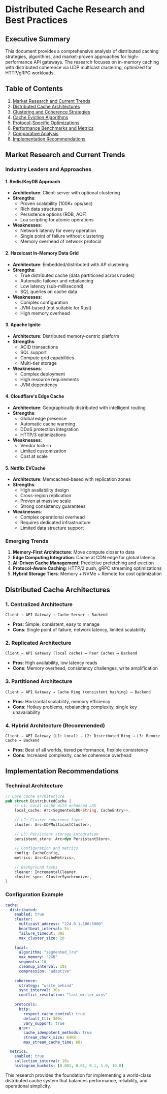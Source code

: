 # Distributed Cache Research and Best Practices

## Executive Summary

This document provides a comprehensive analysis of distributed caching strategies, algorithms, and market-proven approaches for high-performance API gateways. The research focuses on in-memory caching with distributed coherence via UDP multicast clustering, optimized for HTTP/gRPC workloads.

## Table of Contents

1. [Market Research and Current Trends](#market-research-and-current-trends)
2. [Distributed Cache Architectures](#distributed-cache-architectures)
3. [Clustering and Coherence Strategies](#clustering-and-coherence-strategies)
4. [Cache Eviction Algorithms](#cache-eviction-algorithms)
5. [Protocol-Specific Optimizations](#protocol-specific-optimizations)
6. [Performance Benchmarks and Metrics](#performance-benchmarks-and-metrics)
7. [Comparative Analysis](#comparative-analysis)
8. [Implementation Recommendations](#implementation-recommendations)

## Market Research and Current Trends

### Industry Leaders and Approaches

#### 1. **Redis/KeyDB Approach**
- **Architecture**: Client-server with optional clustering
- **Strengths**: 
  - Proven scalability (100K+ ops/sec)
  - Rich data structures
  - Persistence options (RDB, AOF)
  - Lua scripting for atomic operations
- **Weaknesses**: 
  - Network latency for every operation
  - Single point of failure without clustering
  - Memory overhead of network protocol

#### 2. **Hazelcast In-Memory Data Grid**
- **Architecture**: Embedded/distributed with AP clustering
- **Strengths**:
  - True distributed cache (data partitioned across nodes)
  - Automatic failover and rebalancing
  - Low latency (sub-millisecond)
  - SQL queries on cache data
- **Weaknesses**:
  - Complex configuration
  - JVM-based (not suitable for Rust)
  - High memory overhead

#### 3. **Apache Ignite**
- **Architecture**: Distributed memory-centric platform
- **Strengths**:
  - ACID transactions
  - SQL support
  - Compute grid capabilities
  - Multi-tier storage
- **Weaknesses**:
  - Complex deployment
  - High resource requirements
  - JVM dependency

#### 4. **Cloudflare's Edge Cache**
- **Architecture**: Geographically distributed with intelligent routing
- **Strengths**:
  - Global edge presence
  - Automatic cache warming
  - DDoS protection integration
  - HTTP/3 optimizations
- **Weaknesses**:
  - Vendor lock-in
  - Limited customization
  - Cost at scale

#### 5. **Netflix EVCache**
- **Architecture**: Memcached-based with replication zones
- **Strengths**:
  - High availability design
  - Cross-region replication
  - Proven at massive scale
  - Strong consistency guarantees
- **Weaknesses**:
  - Complex operational overhead
  - Requires dedicated infrastructure
  - Limited data structure support

### Emerging Trends

1. **Memory-First Architecture**: Move compute closer to data
2. **Edge Computing Integration**: Cache at CDN edge for global latency
3. **AI-Driven Cache Management**: Predictive prefetching and eviction
4. **Protocol-Aware Caching**: HTTP/2 push, gRPC streaming optimizations
5. **Hybrid Storage Tiers**: Memory + NVMe + Remote for cost optimization

## Distributed Cache Architectures

### 1. **Centralized Architecture**
```
Client → API Gateway → Cache Server → Backend
```
- **Pros**: Simple, consistent, easy to manage
- **Cons**: Single point of failure, network latency, limited scalability

### 2. **Replicated Architecture**
```
Client → API Gateway (local cache) ⟷ Peer Caches ⟷ Backend
```
- **Pros**: High availability, low latency reads
- **Cons**: Memory overhead, consistency challenges, write amplification

### 3. **Partitioned Architecture**
```
Client → API Gateway → Cache Ring (consistent hashing) → Backend
```
- **Pros**: Horizontal scalability, memory efficiency
- **Cons**: Hotkey problems, rebalancing complexity, single key unavailability

### 4. **Hybrid Architecture** (Recommended)
```
Client → API Gateway (L1: Local) → L2: Distributed Ring → L3: Remote Cache → Backend
```
- **Pros**: Best of all worlds, tiered performance, flexible consistency
- **Cons**: Increased complexity, cache coherence overhead

## Implementation Recommendations

### **Technical Architecture**

```rust
// Core cache architecture
pub struct DistributedCache {
    // L1: Local cache with enhanced LRU
    local_cache: Arc<SegmentedLRU<String, CacheEntry>>,
    
    // L2: Cluster coherence layer
    cluster: Arc<UDPMulticastCluster>,
    
    // L3: Persistent storage integration
    persistent_store: Arc<dyn PersistentStore>,
    
    // Configuration and metrics
    config: CacheConfig,
    metrics: Arc<CacheMetrics>,
    
    // Background tasks
    cleaner: IncrementalCleaner,
    cluster_sync: ClusterSynchronizer,
}
```

### **Configuration Example**

```yaml
cache:
  distributed:
    enabled: true
    cluster:
      multicast_address: "224.0.1.100:5000"
      heartbeat_interval: 5s
      failure_timeout: 30s
      max_cluster_size: 20
    
    local:
      algorithm: "segmented_lru"
      max_memory: "2GB"
      segments: 16
      cleanup_interval: 10s
      compression: "adaptive"
    
    coherence:
      strategy: "write_behind"
      sync_interval: 30s
      conflict_resolution: "last_writer_wins"
    
    protocols:
      http:
        respect_cache_control: true
        default_ttl: 300s
        vary_support: true
      grpc:
        cache_idempotent_methods: true
        stream_chunk_size: 64KB
        max_stream_cache_time: 60s

  metrics:
    enabled: true
    collection_interval: 10s
    histogram_buckets: [0.001, 0.01, 0.1, 1.0, 10.0]
```

This research provides the foundation for implementing a world-class distributed cache system that balances performance, reliability, and operational simplicity.
